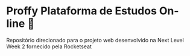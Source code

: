# Proffy Plataforma de Estudos On-line :blue_book:
Repositório direcionado para o projeto web desenvolvido na Next Level Week 2 fornecido pela Rocketseat
